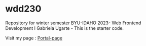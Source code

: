 # wdd230
Repository for winter semester BYU-IDAHO 2023-  Web Frontend Development I 
Gabriela Ugarte - This is the starter code.

Visit my page : <a href="https://gabyugarte.github.io/wdd230/portal-Page/">Portal-page</a>
